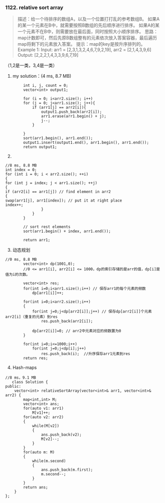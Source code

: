 

### 1122. relative sort array
>描述：给一个待排序的数组A，以及一个位置打打乱的参考数组B。
如果A的某一个元素在B中，就需要按照B数组的先后顺序进行排序。
如果A的某一个元素不在B中，则需要放在最后面，同时按照大小顺序排序。
思路：map计数即可，然后先原B数组整有的元素依次放入答案容器，最后遍历map将剩下的元素放入答案。
提示：map的key是按升序排列的。
Example 1:
Input: arr1 = [2,3,1,3,2,4,6,7,9,2,19], arr2 = [2,1,4,3,9,6]
Output: [2,2,2,1,4,3,3,9,6,7,19]

（1,2是一类，3,4是一类）
1. my solution：(4 ms, 8.7 MB)
```
		int i, j, count = 0;
		vector<int> output1;

		for (i = 0; i<arr2.size(); i++)
		for (j = 0; j<arr1.size(); j++){
			if (arr1[j] == arr2[i]){
				output1.push_back(arr2[i]);
				arr1.erase(arr1.begin() + j);
				j--;
			}

		}
		sort(arr1.begin(), arr1.end());
		output1.insert(output1.end(), arr1.begin(), arr1.end());
		return output1;
```
2. 
```
//8 ms, 8.8 MB
int index = 0;
for (int i = 0; i < arr2.size(); ++i)
{
for (int j = index; j < arr1.size(); ++j)
{
if (arr2[i] == arr1[j]) // find element in arr2
{
swap(arr1[j], arr1[index]); // put it at right place
index++;
				}
			}
		}
		
		// sort rest elements
		sort(arr1.begin() + index, arr1.end());

		return arr1;

```
3. 动态规划
```
//0 ms, 8.8 MB
        vector<int> dp(1001,0);
        //0 <= arr1[i], arr2[i] <= 1000，dp的索引存储的是arr的值，dp[i]是值为i的次数。

        vector<int> res;
        for(int i=0;i<arr1.size();i++) // 保存arr1的每个元素的频数
            dp[arr1[i]]++;
        
        for(int i=0;i<arr2.size();i++)
        {
            for(int j=0;j<dp[arr2[i]];j++) // 保存dp[arr2[i]]个元素arr2[i]（重复的元素）到res
                res.push_back(arr2[i]);
			
            dp[arr2[i]]=0; // arr2中元素对应的频数置为0
        }
        
        for(int i=0;i<=1000;i++)
            for(int j=0;j<dp[i];j++)
                res.push_back(i);  //升序保存arr1元素到res
        return res;
```
4. Hash-maps
```
//8 ms，9.1 MB
   class Solution {
public:
    vector<int> relativeSortArray(vector<int>& arr1, vector<int>& arr2) {
        map<int,int> M;
        vector<int> ans;
        for(auto v1: arr1)
            M[v1]++;
        for(auto v2: arr2)
        {
            while(M[v2])
            {
                ans.push_back(v2);
                M[v2]--;
            }
        }
        for(auto m: M)
        {
            while(m.second)
            {
                ans.push_back(m.first);
                m.second--;
            }
        }
        return ans;
    }
};
```